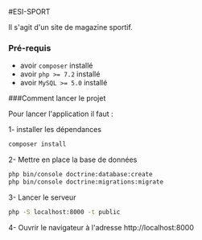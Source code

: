 #ESI-SPORT

Il s'agit d'un site de magazine sportif.

### Pré-requis

- avoir  `composer` installé
- avoir  `php >= 7.2` installé
- avoir `MySQL >= 5.0` installé

###Comment lancer le projet

Pour lancer l'application il faut : 

1- installer les dépendances 

```bash
composer install 
```

2- Mettre en place la base de données

```bash
php bin/console doctrine:database:create
php bin/console doctrine:migrations:migrate
```

3- Lancer le serveur

```bash
php -S localhost:8000 -t public
```

4- Ouvrir le navigateur à l'adresse http://localhost:8000

